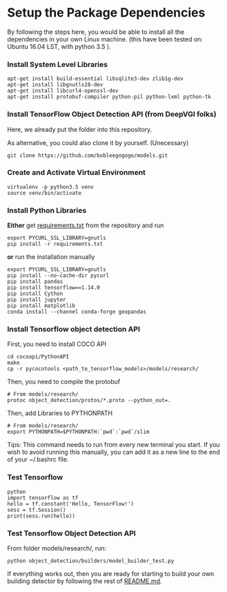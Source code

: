 Setup the Package Dependencies
==================

By following the steps here, you would be able to install all the dependencies in your own Linux machine. (this have been tested on: Ubuntu 16.04 LST, with python 3.5 ).


### Install System Level Libraries
``` shell
apt-get install build-essential libsqlite3-dev zlib1g-dev
apt-get install libgnutls28-dev
apt-get install libcurl4-openssl-dev
apt-get install protobuf-compiler python-pil python-lxml python-tk
```




### Install TensorFlow Object Detection API (from DeepVGI folks)
Here, we already put the folder into this repository. 

As alternative, you could also clone it by yourself. (Unecessary)
``` shell
git clone https://github.com/bobleegogogo/models.git
```


### Create and Activate Virtual Environment
``` shell 
virtualenv -p python3.5 venv
source venv/bin/activate
```

### Install Python Libraries
**Either** get [requirements.txt](requirements.txt) from the repository and run
``` shell
export PYCURL_SSL_LIBRARY=gnutls
pip install -r requirements.txt
```

**or** run the installation manually
``` shell
export PYCURL_SSL_LIBRARY=gnutls
pip install --no-cache-dir pycurl
pip install pandas
pip install tensorflow==1.14.0
pip install Cython
pip install jupyter
pip install matplotlib
conda install --channel conda-forge geopandas
```

### Install Tensorflow object detection API

First, you need to install COCO API

``` shell
cd cocoapi/PythonAPI
make
cp -r pycocotools <path_to_tensorflow_models>/models/research/
```
Then, you need to compile the protobuf

``` shell
# From models/research/
protoc object_detection/protos/*.proto --python_out=.
```
Then, add Libraries to PYTHONPATH

``` shell
# From models/research/
export PYTHONPATH=$PYTHONPATH:`pwd`:`pwd`/slim
```
Tips: This command needs to run from every new terminal you start. If you wish to avoid running this manually, you can add it as a new line to the end of your ~/.bashrc file.



### Test Tensorflow
``` shell
python
import tensorflow as tf
hello = tf.constant('Hello, TensorFlow!')
sess = tf.Session()
print(sess.run(hello))
```
### Test Tensorflow Object Detection API
From folder models/research/, run:
``` shell
python object_detection/builders/model_builder_test.py
```


If everything works out, then you are ready for starting to build your own building detector by following the rest of [README.md](README.md).
